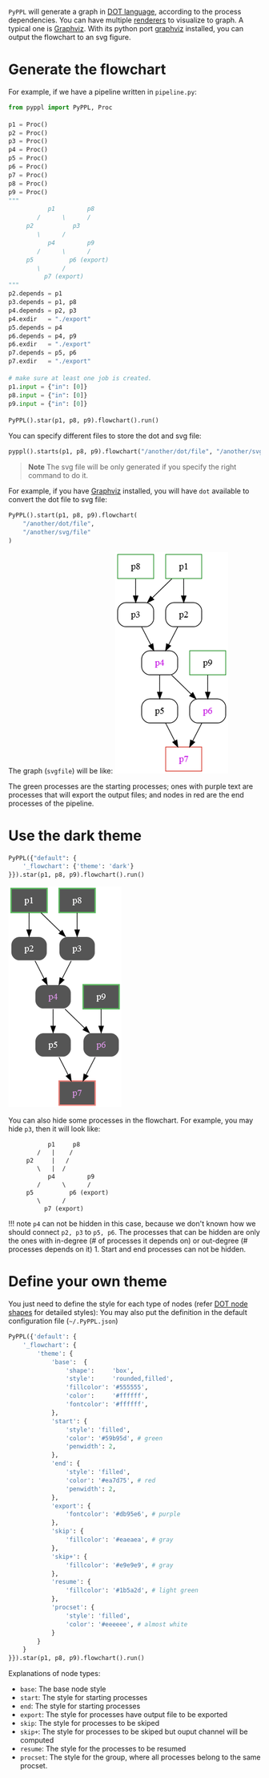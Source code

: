
<!-- toc -->

`PyPPL` will generate a graph in [DOT language][1], according to the process dependencies.
You can have multiple [renderers][2] to visualize to graph. A typical one is [Graphviz][3]. With its python port [graphviz][7] installed, you can output the flowchart to an svg figure.

# Generate the flowchart
For example, if we have a pipeline written in `pipeline.py`:
```python
from pyppl import PyPPL, Proc

p1 = Proc()
p2 = Proc()
p3 = Proc()
p4 = Proc()
p5 = Proc()
p6 = Proc()
p7 = Proc()
p8 = Proc()
p9 = Proc()
"""
           p1         p8
        /      \      /
     p2           p3
        \      /
           p4         p9
        /      \      /
     p5          p6 (export)
        \      /
          p7 (export)
"""
p2.depends = p1
p3.depends = p1, p8
p4.depends = p2, p3
p4.exdir   = "./export"
p5.depends = p4
p6.depends = p4, p9
p6.exdir   = "./export"
p7.depends = p5, p6
p7.exdir   = "./export"

# make sure at least one job is created.
p1.input = {"in": [0]}
p8.input = {"in": [0]}
p9.input = {"in": [0]}

PyPPL().star(p1, p8, p9).flowchart().run()
```

You can specify different files to store the dot and svg file:
```python
pyppl().starts(p1, p8, p9).flowchart("/another/dot/file", "/another/svg/file")
```
> **Note** The svg file will be only generated if you specify the right command to do it.

For example, if you have [Graphviz](http://www.graphviz.org/) installed, you will have `dot` available to convert the dot file to svg file:
```python
PyPPL().start(p1, p8, p9).flowchart(
    "/another/dot/file",
    "/another/svg/file"
)
```

The graph (`svgfile`) will be like:
![Pipeline][4]

The green processes are the starting processes; ones with purple text are processes that will export the output files; and nodes in red are the end processes of the pipeline.

# Use the dark theme
```python
PyPPL({"default": {
    '_flowchart': {'theme': 'dark'}
}}).star(p1, p8, p9).flowchart().run()
```
![Pipeline-flowchart-dark][5]

You can also hide some processes in the flowchart. For example, you may hide `p3`, then it will look like:
```
           p1     p8
        /   |    /
     p2     |   /
        \   |  /
           p4         p9
        /      \      /
     p5          p6 (export)
        \      /
          p7 (export)
```

!!! note
    `p4` can not be hidden in this case, because we don't known how we should connect `p2, p3` to `p5, p6`. The processes that can be hidden are only the ones with in-degree (# of processes it depends on) or out-degree (# processes depends on it) 1. Start and end processes can not be hidden.

# Define your own theme
You just need to define the style for each type of nodes (refer [DOT node shapes][6] for detailed styles):
You may also put the definition in the default configuration file (`~/.PyPPL.json`)
```python
PyPPL({'default': {
    '_flowchart': {
        'theme': {
            'base':  {
                'shape':     'box',
                'style':     'rounded,filled',
                'fillcolor': '#555555',
                'color':     '#ffffff',
                'fontcolor': '#ffffff',
            },
            'start': {
                'style': 'filled',
                'color': '#59b95d', # green
                'penwidth': 2,
            },
            'end': {
                'style': 'filled',
                'color': '#ea7d75', # red
                'penwidth': 2,
            },
            'export': {
                'fontcolor': '#db95e6', # purple
            },
            'skip': {
                'fillcolor': '#eaeaea', # gray
            },
            'skip+': {
                'fillcolor': '#e9e9e9', # gray
            },
            'resume': {
                'fillcolor': '#1b5a2d', # light green
            },
            'procset': {
                'style': 'filled',
                'color': '#eeeeee', # almost white
            }
        }
    }
}}).star(p1, p8, p9).flowchart().run()
```

Explanations of node types:

- `base`: The base node style
- `start`: The style for starting processes
- `end`: The style for starting processes
- `export`: The style for processes have output file to be exported
- `skip`: The style for processes to be skiped
- `skip+`: The style for processes to be skiped but ouput channel will be computed
- `resume`: The style for the processes to be resumed
- `procset`: The style for the group, where all processes belong to the same procset.


[1]: https://en.wikipedia.org/wiki/DOT_(graph_description_language)
[2]: https://en.wikipedia.org/wiki/DOT_(graph_description_language)#Layout_programs
[3]: https://en.wikipedia.org/wiki/Graphviz
[4]: ./drawFlowchart_pyppl.png
[5]: ./drawFlowchart_pyppl_dark.png
[6]: http://www.graphviz.org/doc/info/shapes.html
[7]: https://github.com/xflr6/graphviz/